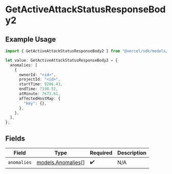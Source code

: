 # GetActiveAttackStatusResponseBody2

## Example Usage

```typescript
import { GetActiveAttackStatusResponseBody2 } from "@vercel/sdk/models/getactiveattackstatusop.js";

let value: GetActiveAttackStatusResponseBody2 = {
  anomalies: [
    {
      ownerId: "<id>",
      projectId: "<id>",
      startTime: 9286.43,
      endTime: 7198.52,
      atMinute: 7673.61,
      affectedHostMap: {
        "key": {},
      },
    },
  ],
};
```

## Fields

| Field                                        | Type                                         | Required                                     | Description                                  |
| -------------------------------------------- | -------------------------------------------- | -------------------------------------------- | -------------------------------------------- |
| `anomalies`                                  | [models.Anomalies](../models/anomalies.md)[] | :heavy_check_mark:                           | N/A                                          |